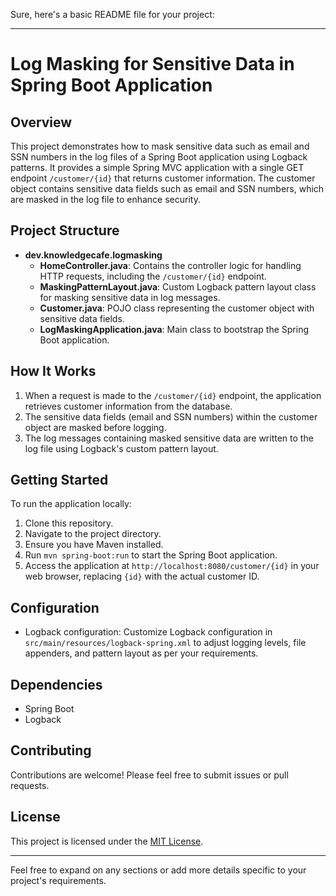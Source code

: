 Sure, here's a basic README file for your project:

---

# Log Masking for Sensitive Data in Spring Boot Application

## Overview
This project demonstrates how to mask sensitive data such as email and SSN numbers in the log files of a Spring Boot application using Logback patterns. It provides a simple Spring MVC application with a single GET endpoint `/customer/{id}` that returns customer information. The customer object contains sensitive data fields such as email and SSN numbers, which are masked in the log file to enhance security.

## Project Structure
- **dev.knowledgecafe.logmasking**
    - **HomeController.java**: Contains the controller logic for handling HTTP requests, including the `/customer/{id}` endpoint.
    - **MaskingPatternLayout.java**: Custom Logback pattern layout class for masking sensitive data in log messages.
    - **Customer.java**: POJO class representing the customer object with sensitive data fields.
    - **LogMaskingApplication.java**: Main class to bootstrap the Spring Boot application.

## How It Works
1. When a request is made to the `/customer/{id}` endpoint, the application retrieves customer information from the database.
2. The sensitive data fields (email and SSN numbers) within the customer object are masked before logging.
3. The log messages containing masked sensitive data are written to the log file using Logback's custom pattern layout.

## Getting Started
To run the application locally:

1. Clone this repository.
2. Navigate to the project directory.
3. Ensure you have Maven installed.
4. Run `mvn spring-boot:run` to start the Spring Boot application.
5. Access the application at `http://localhost:8080/customer/{id}` in your web browser, replacing `{id}` with the actual customer ID.

## Configuration
- Logback configuration: Customize Logback configuration in `src/main/resources/logback-spring.xml` to adjust logging levels, file appenders, and pattern layout as per your requirements.

## Dependencies
- Spring Boot
- Logback

## Contributing
Contributions are welcome! Please feel free to submit issues or pull requests.

## License
This project is licensed under the [MIT License](LICENSE).

---

Feel free to expand on any sections or add more details specific to your project's requirements.